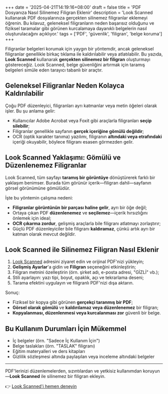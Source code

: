 +++
date = '2025-04-21T14:19:16+08:00'
draft = false
title = 'PDF Dosyanıza Nasıl Silinemez Filigran Eklenir'
description = 'Look Scanned kullanarak PDF dosyalarınıza gerçekten silinemez filigranlar eklemeyi öğrenin. Bu kılavuz, geleneksel filigranların neden başarısız olduğunu ve fiziksel taramalar gibi görünen kurcalamaya dayanıklı belgelerin nasıl oluşturulacağını açıklıyor.'
tags = ['PDF', 'güvenlik', 'filigran', 'belge koruma']
+++

Filigranlar belgeleri korumak için yaygın bir yöntemdir, ancak geleneksel filigranlar genellikle birkaç tıklama ile kaldırılabilir veya atlatılabilir. Bu yazıda, **Look Scanned** kullanarak **gerçekten silinemez bir filigran** oluşturmayı göstereceğiz. Look Scanned, belge güvenliğini artırmak için taramış belgeleri simüle eden tarayıcı tabanlı bir araçtır.

## Geleneksel Filigranlar Neden Kolayca Kaldırılabilir

Çoğu PDF düzenleyici, filigranları ayrı katmanlar veya metin öğeleri olarak işler. Bu şu anlama gelir:

- Kullanıcılar Adobe Acrobat veya Foxit gibi araçlarla filigranları **seçip silebilir**;
- Filigranlar genellikle sayfanın **gerçek içeriğine gömülü değildir**;
- OCR (optik karakter tanıma) yazılımı, filigranın **altındaki veya etrafındaki** içeriği okuyabilir, böylece filigranı esasen görmezden gelir.

## Look Scanned Yaklaşımı: Gömülü ve Düzenlenemez Filigranlar

Look Scanned, tüm sayfayı **taramış bir görüntüye** dönüştürerek farklı bir yaklaşım benimser. Burada tüm görünür içerik—filigran dahil—sayfanın görsel görünümüne gömülüdür.

İşte bu yöntemin çalışma nedeni:

- **Filigranlar görüntünün bir parçası haline gelir**, ayrı bir öğe değil;
- Ortaya çıkan PDF **düzenlenemez** ve **seçilemez**—içerik hırsızlığını önlemek için ideal;
- **OCR çıkarma zordur**, gelişmiş araçlarla bile filigranı atlatmayı zorlaştırır;
- Güçlü PDF düzenleyiciler bile filigranı **kaldıramaz**, çünkü artık ayrı bir katman olarak mevcut değildir.

## Look Scanned ile Silinemez Filigran Nasıl Eklenir

1. [Look Scanned](https://lookscanned.io) adresini ziyaret edin ve orijinal PDF'nizi yükleyin;
2. **Gelişmiş Ayarlar**'a gidin ve **Filigran** seçeneğini etkinleştirin;
3. Filigran metnini özelleştirin (örn. şirket adı, e-posta adresi, "GİZLİ" vb.);
4. Stili ayarlayın: yazı tipi, boyut, opaklık, açı ve tekrarlama deseni;
5. Tarama efektini uygulayın ve filigranlı PDF'nizi dışa aktarın.

Sonuç:

- Fiziksel bir kopya gibi görünen **gerçekçi taranmış bir PDF**;
- **Görsel olarak gömülü** ve **kaldırılamaz veya düzenlenemez** bir filigran;
- **Kopyalanması, düzenlenmesi veya kurcalanması zor** güvenli bir belge.

## Bu Kullanım Durumları İçin Mükemmel

- İç belgeler (örn. "Sadece İç Kullanım İçin")
- Belge taslakları (örn. "TASLAK" filigranı)
- Eğitim materyalleri ve ders kitapları
- Gizlilik sözleşmesi altında paylaşılan veya inceleme altındaki belgeler

---

PDF'lerinizi düzenlemelerden, sızıntılardan ve yetkisiz kullanımdan koruyun—**Look Scanned** ile silinemez bir filigran ekleyin.

👉 [Look Scanned'i hemen deneyin](https://lookscanned.io) 